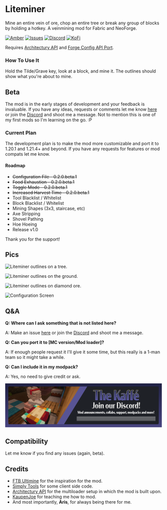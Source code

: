 # Liteminer

Mine an entire vein of ore, chop an entire tree or break any group of blocks by holding a hotkey. A veinmining mod for Fabric and NeoForge.

[![Amber](https://img.shields.io/badge/Amber-iamkaf?style=for-the-badge&label=Requires&color=%23ebb134)](https://modrinth.com/mod/amber)
[![Issues](https://img.shields.io/github/issues/iamkaf/mod-issues?style=for-the-badge&color=%23eee)](https://github.com/iamkaf/mod-issues)
[![Discord](https://img.shields.io/discord/1207469438719492176?style=for-the-badge&logo=discord&label=DISCORD&color=%235865F2)](https://discord.gg/HV5WgTksaB)
[![KoFi](https://img.shields.io/badge/KoFi-iamkaf?style=for-the-badge&logo=kofi&logoColor=%2330d1e3&label=Support%20Me&color=%2330d1e3)](https://ko-fi.com/iamkaffe)

Requires [Architectury API](https://modrinth.com/mod/architectury-api) and [Forge Config API Port](https://modrinth.com/mod/forge-config-api-port).

### How To Use It

Hold the Tilde/Grave key, look at a block, and mine it. The outlines should show what you're about to mine.

## Beta

The mod is in the early stages of development and your feedback is invaluable. If you have any ideas, requests or comments let me know [here](https://github.com/iamkaf/mod-issues) or join the [Discord](https://discord.gg/HV5WgTksaB) and shoot me a message. Not to mention this is one of my first mods so I'm learning on the go. :P

### Current Plan

The development plan is to make the mod more customizable and port it to 1.20.1 and 1.21.4+ and beyond. If you have any requests for features or mod compats let me know.

#### Roadmap

- ~~Configuration File - 0.2.0.beta.1~~
- ~~Food Exhaustion - 0.2.0.beta.1~~
- ~~Toggle Mode - 0.2.0.beta.1~~
- ~~Increased Harvest Time - 0.2.0.beta.1~~
- Tool Blacklist / Whitelist
- Block Blacklist / Whitelist
- Mining Shapes (3x3, staircase, etc)
- Axe Stripping
- Shovel Pathing
- Hoe Hoeing
- Release v1.0

Thank you for the support!

## Pics

![Liteminer outlines on a tree.](https://cdn.modrinth.com/data/cached_images/2b8d30774e17ff51cf5f2b257f6cb1970f826c3d_0.webp)

![Liteminer outlines on the ground.](https://cdn.modrinth.com/data/cached_images/079e3e003e55954eed51ede44aa3b92e50c2b1ae.png)

![Liteminer outlines on diamond ore.](https://cdn.modrinth.com/data/cached_images/22ac03f14cca7375d06cba76b54141e411e6ed62.png)

![Configuration Screen](https://cdn.modrinth.com/data/cached_images/0255cf113d51e9ebec132a6d0ce0f5fa9c595da5_0.webp)

## Q&A

**Q: Where can I ask something that is not listed here?**

A: Make an issue [here](https://github.com/iamkaf/mod-issues) or join the [Discord](https://discord.gg/HV5WgTksaB) and shoot me a message.


**Q: Can you port it to [MC version/Mod loader]?**

A: If enough people request it I'll give it some time, but this really is a 1-man team so it might take a while.


**Q: Can I include it in my modpack?**

A: Yes, no need to give credit or ask.

[![Join our Discord](https://raw.githubusercontent.com/iamkaf/modresources/refs/heads/main/pages/common/discord.png)](https://discord.gg/HV5WgTksaB)

## Compatibility

Let me know if you find any issues (again, beta).

## Credits

- [FTB Ultimine](https://www.curseforge.com/minecraft/mc-mods/ftb-ultimine-fabric) for the inspiration for the mod.
- [Simply Tools](https://modrinth.com/mod/simply-tools) for some client side code.
- [Architectury API](https://modrinth.com/mod/architectury-api) for the multiloader setup in which the mod is built upon.
- [KaupenJoe](https://www.youtube.com/@ModdingByKaupenjoe) for teaching me how to mod.
- And most importantly, **Aris**, for always being there for me.